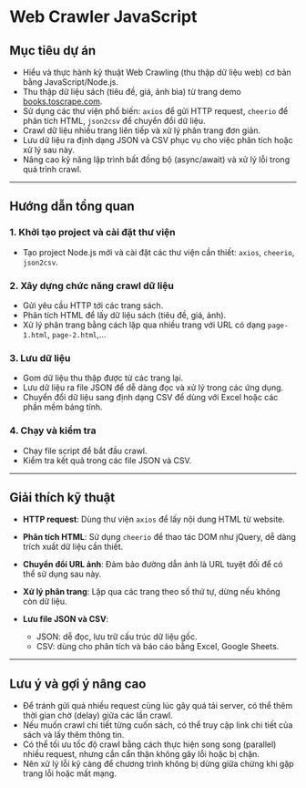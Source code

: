 # Web Crawler JavaScript

## Mục tiêu dự án

* Hiểu và thực hành kỹ thuật Web Crawling (thu thập dữ liệu web) cơ bản bằng JavaScript/Node.js.
* Thu thập dữ liệu sách (tiêu đề, giá, ảnh bìa) từ trang demo [books.toscrape.com](http://books.toscrape.com).
* Sử dụng các thư viện phổ biến: `axios` để gửi HTTP request, `cheerio` để phân tích HTML, `json2csv` để chuyển đổi dữ liệu.
* Crawl dữ liệu nhiều trang liên tiếp và xử lý phân trang đơn giản.
* Lưu dữ liệu ra định dạng JSON và CSV phục vụ cho việc phân tích hoặc xử lý sau này.
* Nâng cao kỹ năng lập trình bất đồng bộ (async/await) và xử lý lỗi trong quá trình crawl.

---

## Hướng dẫn tổng quan

### 1. Khởi tạo project và cài đặt thư viện

* Tạo project Node.js mới và cài đặt các thư viện cần thiết: `axios`, `cheerio`, `json2csv`.

### 2. Xây dựng chức năng crawl dữ liệu

* Gửi yêu cầu HTTP tới các trang sách.
* Phân tích HTML để lấy dữ liệu sách (tiêu đề, giá, ảnh).
* Xử lý phân trang bằng cách lặp qua nhiều trang với URL có dạng `page-1.html`, `page-2.html`,...

### 3. Lưu dữ liệu

* Gom dữ liệu thu thập được từ các trang lại.
* Lưu dữ liệu ra file JSON để dễ dàng đọc và xử lý trong các ứng dụng.
* Chuyển đổi dữ liệu sang định dạng CSV để dùng với Excel hoặc các phần mềm bảng tính.

### 4. Chạy và kiểm tra

* Chạy file script để bắt đầu crawl.
* Kiểm tra kết quả trong các file JSON và CSV.

---

## Giải thích kỹ thuật

* **HTTP request**: Dùng thư viện `axios` để lấy nội dung HTML từ website.
* **Phân tích HTML**: Sử dụng `cheerio` để thao tác DOM như jQuery, dễ dàng trích xuất dữ liệu cần thiết.
* **Chuyển đổi URL ảnh**: Đảm bảo đường dẫn ảnh là URL tuyệt đối để có thể sử dụng sau này.
* **Xử lý phân trang**: Lặp qua các trang theo số thứ tự, dừng nếu không còn dữ liệu.
* **Lưu file JSON và CSV**:

  * JSON: dễ đọc, lưu trữ cấu trúc dữ liệu gốc.
  * CSV: dùng cho phân tích và báo cáo bằng Excel, Google Sheets.

---

## Lưu ý và gợi ý nâng cao

* Để tránh gửi quá nhiều request cùng lúc gây quá tải server, có thể thêm thời gian chờ (delay) giữa các lần crawl.
* Nếu muốn crawl chi tiết từng cuốn sách, có thể truy cập link chi tiết của sách và lấy thêm thông tin.
* Có thể tối ưu tốc độ crawl bằng cách thực hiện song song (parallel) nhiều request, nhưng cần cẩn thận không gây lỗi hoặc bị chặn.
* Nên xử lý lỗi kỹ càng để chương trình không bị dừng giữa chừng khi gặp trang lỗi hoặc mất mạng.

